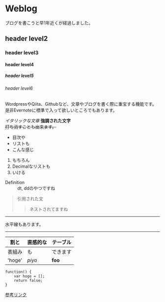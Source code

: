 # Weblog
ブログを書こうと早1年近くが経過しました。

## header level2
### header level3
#### header level4
##### header level5
###### header level6

WordpressやQiita、Githubなど、文章やブログを書く際に重宝する機能です。  
是非Evernoteに標準で入って欲しいところでもあります。


*イタリックな文章* **強調された文字**  
~~打ち消すことも出来ます。~~  

- 目次や  
- リストも  
- こんな感じ  

1. もちろん  
2. Decimalなリストも  
3. いける  


<dl>
	<dt>Definition</dt>
	<dd>dt, ddのやつですね</dd>
</dl>


>引用された文
>>ネストされてますね


***

水平線もあります。

***






| 割と | 直感的な | テーブル |
| --- | --- | --- |
| 表組み | も | できます |
| 'hoge' | *piyo* | **foo** |


	function() {
		var hoge = [];
		return false;
	}


[参考リンク](http://qiita.com/Qiita/items/c686397e4a0f4f11683d)